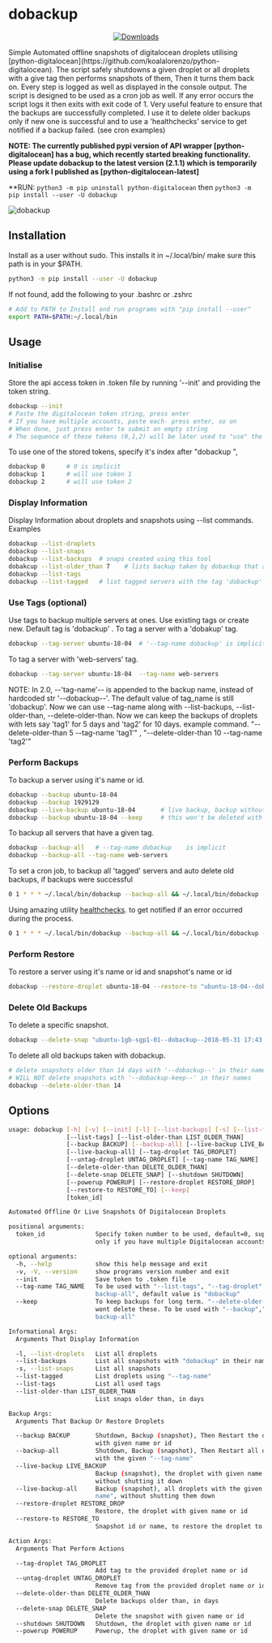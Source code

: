 # dobackup
<p align="center">
<a href="https://pepy.tech/project/dobackup"><img alt="Downloads" src="https://pepy.tech/badge/dobackup"></a> </p>
Simple Automated offline snapshots of digitalocean droplets utilising [python-digitalocean](https://github.com/koalalorenzo/python-digitalocean).
The script safely shutdowns a given droplet or all droplets with a give tag then performs snapshots of them, Then
it turns them back on. Every step is logged as well as displayed in the console output.
The script is designed to be used as a cron job as well. If any error occurs the script logs it then exits with
exit code of 1. Very useful feature to ensure that the backups are successfully completed. I use it to delete older
backups only if new one is successful and to use a 'healthchecks' service to get notified if a backup failed.
(see cron examples)

**NOTE: The currently published pypi version of API wrapper [python-digitalocean] has a bug, which recently started breaking functionality.**
**Please update dobackup to the latest version (2.1.1) which is temporarily using a fork I published as [python-digitalocean-latest]**

**RUN: `python3 -m pip uninstall python-digitalocean`  then `python3 -m pip install --user -U dobackup`

![dobackup](https://user-images.githubusercontent.com/8462091/67843798-96c57d00-faf4-11e9-8ce1-5596bf422a44.gif)

## Installation
Install as a user without sudo. This installs it in ~/.local/bin/ make sure this path is in your $PATH.
``` bash
python3 -m pip install --user -U dobackup
```
If not found, add the following to your .bashrc or .zshrc
``` bash
# Add to PATH to Install and run programs with "pip install --user"
export PATH=$PATH:~/.local/bin
```

## Usage

### Initialise
Store the api access token in .token file by running '--init' and providing the token string.
``` bash
dobackup --init
# Paste the digitalocean token string, press enter
# If you have multiple accounts, paste each- press enter, so on
# When done, just press enter to submit an empty string
# The sequence of these tokens (0,1,2) will be later used to "use" the tokens
```
To use one of the stored tokens, specify it's index after "dobackup ",
``` bash
dobackup 0      # 0 is implicit
dobackup 1      # will use token 1
dobackup 2      # will use token 2
```

### Display Information
Display Information about droplets and snapshots using --list commands.
Examples
``` bash
dobackup --list-droplets
dobackup --list-snaps
dobackup --list-backups  # snaps created using this tool
dobakcup --list-older_than 7    # lists backup taken by dobackup that are older than 7 days
dobackup --list-tags
dobackup --list-tagged   # list tagged servers with the tag 'dobackup'

```

### Use Tags (optional)
Use tags to backup multiple servers at ones. Use existing tags or create new.
Default tag is 'dobackup' .
To tag a server with a 'dobakup' tag.
``` bash
dobackup --tag-server ubuntu-18-04  # '--tag-name dobackup' is implicit
```
To tag a server with 'web-servers' tag.
``` bash
dobackup --tag-server ubuntu-18-04  --tag-name web-servers
```
NOTE: In 2.0, --'tag-name'-- is appended to the backup name, instead of hardcoded str '--dobackup--'.
The default value of tag_name is still 'dobackup'. Now we can use --tag-name along with --list-backups, --list-older-than,
--delete-older-than. Now we can keep the backups of droplets with lets say 'tag1' for 5 days and 'tag2' for 10 days.
example command. "--delete-older-than 5 --tag-name 'tag1'" ,   "--delete-older-than 10 --tag-name 'tag2'"


### Perform Backups
To backup a server using it's name or id.
``` bash
dobackup --backup ubuntu-18-04
dobackup --backup 1929129
dobackup --live-backup ubuntu-18-04       # live backup, backup without shutting down the vm
dobackup --backup ubuntu-18-04 --keep     # this won't be deleted with '--delete-older-than'
```

To backup all servers that have a given tag.
``` bash
dobackup --backup-all   # --tag-name dobackup    is implicit
dobackup --backup-all --tag-name web-servers
```
To set a cron job, to backup all 'tagged' servers and auto delete old backups, if backups were successful
``` bash
0 1 * * * ~/.local/bin/dobackup --backup-all && ~/.local/bin/dobackup --delete-older-than 7
```

Using amazing utility [healthchecks](https://github.com/healthchecks/healthchecks). to get notified if an error occurred during the process.
``` bash
0 1 * * * ~/.local/bin/dobackup --backup-all && ~/.local/bin/dobackup --delete-older-than 7 && wget -O/dev/null https://hc-ping.com/your-string
```

### Perform Restore
To restore a server using it's name or id and snapshot's name or id
``` bash
dobackup --restore-droplet ubuntu-18-04 --restore-to "ubuntu-18-04--dobackup--2018-06-01 14:36:07"
```

### Delete Old Backups
To delete a specific snapshot.
``` bash
dobackup --delete-snap "ubuntu-1gb-sgp1-01--dobackup--2018-05-31 17:43:11"   # put snap name or id
```

To delete all old backups taken with dobackup.
``` bash
# delete snapshots older than 14 days with '--dobackup--' in their names
# WILL NOT delete snapshots with '--dobackup-keep--' in their names
dobackup --delete-older-than 14
```

## Options

``` bash
usage: dobackup [-h] [-v] [--init] [-l] [--list-backups] [-s] [--list-tagged]
                [--list-tags] [--list-older-than LIST_OLDER_THAN]
                [--backup BACKUP] [--backup-all] [--live-backup LIVE_BACKUP]
                [--live-backup-all] [--tag-droplet TAG_DROPLET]
                [--untag-droplet UNTAG_DROPLET] [--tag-name TAG_NAME]
                [--delete-older-than DELETE_OLDER_THAN]
                [--delete-snap DELETE_SNAP] [--shutdown SHUTDOWN]
                [--powerup POWERUP] [--restore-droplet RESTORE_DROP]
                [--restore-to RESTORE_TO] [--keep]
                [token_id]

Automated Offline Or Live Snapshots Of Digitalocean Droplets

positional arguments:
  token_id              Specify token number to be used, default=0, supply
                        only if you have multiple Digitalocean accounts

optional arguments:
  -h, --help            show this help message and exit
  -v, -V, --version     show programs version number and exit
  --init                Save token to .token file
  --tag-name TAG_NAME   To be used with "--list-tags", "--tag-droplet" and "--
                        backup-all", default value is "dobackup"
  --keep                To keep backups for long term. "--delete-older-than"
                        wont delete these. To be used with "--backup","--
                        backup-all"

Informational Args:
  Arguments That Display Information

  -l, --list-droplets   List all droplets
  --list-backups        List all snapshots with "dobackup" in their name
  -s, --list-snaps      List all snapshots
  --list-tagged         List droplets using "--tag-name"
  --list-tags           List all used tags
  --list-older-than LIST_OLDER_THAN
                        List snaps older than, in days

Backup Args:
  Arguments That Backup Or Restore Droplets

  --backup BACKUP       Shutdown, Backup (snapshot), Then Restart the droplet
                        with given name or id
  --backup-all          Shutdown, Backup (snapshot), Then Restart all droplets
                        with the given "--tag-name"
  --live-backup LIVE_BACKUP
                        Backup (snapshot), the droplet with given name or id,
                        without shutting it down
  --live-backup-all     Backup (snapshot), all droplets with the given "--tag-
                        name", without shutting them down
  --restore-droplet RESTORE_DROP
                        Restore, the droplet with given name or id
  --restore-to RESTORE_TO
                        Snapshot id or name, to restore the droplet to

Action Args:
  Arguments That Perform Actions

  --tag-droplet TAG_DROPLET
                        Add tag to the provided droplet name or id
  --untag-droplet UNTAG_DROPLET
                        Remove tag from the provided droplet name or id
  --delete-older-than DELETE_OLDER_THAN
                        Delete backups older than, in days
  --delete-snap DELETE_SNAP
                        Delete the snapshot with given name or id
  --shutdown SHUTDOWN   Shutdown, the droplet with given name or id
  --powerup POWERUP     Powerup, the droplet with given name or id

```
